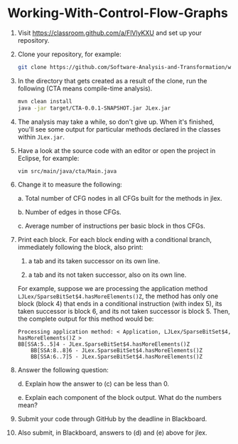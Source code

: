 # Working-With-Control-Flow-Graphs

1. Visit https://classroom.github.com/a/FlVlyKXU and set up your repository.

1. Clone your repository, for example:

    ```bash
    git clone https://github.com/Software-Analysis-and-Transformation/working-with-control-flow-graphs-khatchad.git
    ```

1. In the directory that gets created as a result of the clone, run the following (CTA means compile-time analysis).

    ```bash
    mvn clean install
    java -jar target/CTA-0.0.1-SNAPSHOT.jar JLex.jar
    ```

1. The analysis may take a while, so don't give up. When it's finished, you'll see some output for particular methods declared in the classes within `JLex.jar`.

1. Have a look at the source code with an editor or open the project in Eclipse, for example:

    ```bash
    vim src/main/java/cta/Main.java
    ```

1. Change it to measure the following:

    a. Total number of CFG nodes in all CFGs built for the methods in jlex.

    b. Number of edges in those CFGs.
    
    c. Average number of instructions per basic block in thos CFGs.
 
1. Print each block. For each block ending with a conditional branch, immediately following the block, also print: 

    1. a tab and its taken successor on its own line.

    1. a tab and its not taken successor, also on its own line. 
    
    For example, suppose we are processing the application method `LJLex/SparseBitSet$4.hasMoreElements()Z`, the method has only one block (block 4) that ends in a conditional instruction (with index 5), its taken successor is block 6, and its not taken successor is block 5. Then, the complete output for this method would be:
    ```
    Processing application method: < Application, LJLex/SparseBitSet$4, hasMoreElements()Z >
    BB[SSA:5..5]4 - JLex.SparseBitSet$4.hasMoreElements()Z
        BB[SSA:8..8]6 - JLex.SparseBitSet$4.hasMoreElements()Z
        BB[SSA:6..7]5 - JLex.SparseBitSet$4.hasMoreElements()Z
    ```

1. Answer the following question:

    d. Explain how the answer to (c) can be less than 0.
    
    e. Explain each component of the block output. What do the numbers mean?

1. Submit your code through GitHub by the deadline in Blackboard.

1. Also submit, in Blackboard, answers to (d) and (e) above for jlex.
